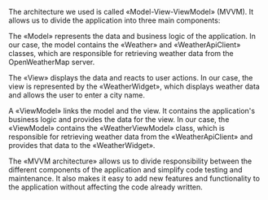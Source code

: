 The architecture we used is called «Model-View-ViewModel» (MVVM). It allows us to divide the application into three main components:

The «Model» represents the data and business logic of the application. In our case, the model contains the «Weather» and «WeatherApiClient» classes, which are responsible for retrieving weather data from the OpenWeatherMap server.

The «View» displays the data and reacts to user actions. In our case, the view is represented by the «WeatherWidget», which displays weather data and allows the user to enter a city name.

A «ViewModel» links the model and the view. It contains the application's business logic and provides the data for the view. In our case, the «ViewModel» contains the «WeatherViewModel» class, which is responsible for retrieving weather data from the «WeatherApiClient» and provides that data to the «WeatherWidget».

The «MVVM architecture» allows us to divide responsibility between the different components of the application and simplify code testing and maintenance. It also makes it easy to add new features and functionality to the application without affecting the code already written.
